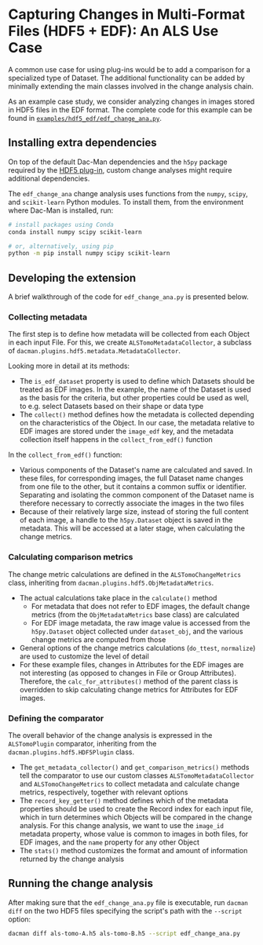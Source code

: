 # Capturing Changes in Multi-Format Files (HDF5 + EDF): An ALS Use Case

A common use case for using plug-ins would be to add a comparison for a specialized type of Dataset.
The additional functionality can be added by minimally extending the main classes involved in the change analysis chain.

As an example case study, we consider analyzing changes in images stored in HDF5 files in the EDF format.
The complete code for this example can be found in [`examples/hdf5_edf/edf_change_ana.py`](https://github.com/deduce-dev/dac-man/blob/master/examples/hdf5_edf/edf_change_ana.py).

## Installing extra dependencies

On top of the default Dac-Man dependencies and the `h5py` package required by the [HDF5 plug-in](../../plugins/hdf5), custom change analyses might require additional dependencies.

The `edf_change_ana` change analysis uses functions from the `numpy`, `scipy`, and `scikit-learn` Python modules.
To install them, from the environment where Dac-Man is installed, run:

```sh
# install packages using Conda
conda install numpy scipy scikit-learn

# or, alternatively, using pip
python -m pip install numpy scipy scikit-learn
```

## Developing the extension

A brief walkthrough of the code for `edf_change_ana.py` is presented below.

### Collecting metadata

The first step is to define how metadata will be collected from each Object in each input File.
For this, we create `ALSTomoMetadataCollector`, a subclass of `dacman.plugins.hdf5.metadata.MetadataCollector`.

Looking more in detail at its methods:

- The `is_edf_dataset` property is used to define which Datasets should be treated as EDF images.
  In the example, the name of the Dataset is used as the basis for the criteria, but other properties could be used as well, to e.g. select Datasets based on their shape or data type
- The `collect()` method defines how the metadata is collected depending on the characteristics of the Object.
  In our case, the metadata relative to EDF images are stored under the `image_edf` key, and the metadata collection itself happens in the `collect_from_edf()` function

In the `collect_from_edf()` function:

- Various components of the Dataset's name are calculated and saved.
  In these files, for corresponding images, the full Dataset name changes from one file to the other, but it contains a common suffix or identifier.
  Separating and isolating the common component of the Dataset name is therefore necessary to correctly associate the images in the two files
- Because of their relatively large size, instead of storing the full content of each image,
  a handle to the `h5py.Dataset` object is saved in the metadata.
  This will be accessed at a later stage, when calculating the change metrics.

### Calculating comparison metrics

The change metric calculations are defined in the `ALSTomoChangeMetrics` class, inheriting from `dacman.plugins.hdf5.ObjMetadataMetrics`.

- The actual calculations take place in the `calculate()` method
  - For metadata that does not refer to EDF images, the default change metrics (from the `ObjMetadataMetrics` base class) are calculated
  - For EDF image metadata, the raw image value is accessed from the `h5py.Dataset` object collected under `dataset_obj`, and the various change metrics are computed from those
- General options of the change metrics calculations (`do_ttest`, `normalize`) are used to customize the level of detail
- For these example files, changes in Attributes for the EDF images are not interesting (as opposed to changes in File or Group Attributes).
  Therefore, the `calc_for_attributes()` method of the parent class is overridden to skip calculating change metrics for Attributes for EDF images.

### Defining the comparator

The overall behavior of the change analysis is expressed in the `ALSTomoPlugin` comparator, inheriting from the `dacman.plugins.hdf5.HDF5Plugin` class.

- The `get_metadata_collector()` and `get_comparison_metrics()` methods tell the comparator to use our custom classes `ALSTomoMetadataCollector` and `ALSTomoChangeMetrics` to collect metadata and calculate change metrics, respectively, together with relevant options
- The `record_key_getter()` method defines which of the metadata properties should be used to create the Record index for each input file, which in turn determines which Objects will be compared in the change analysis. For this change analysis, we want to use the `image_id` metadata property, whose value is common to images in both files, for EDF images, and the `name` property for any other Object
- The `stats()` method customizes the format and amount of information returned by the change analysis

## Running the change analysis

After making sure that the `edf_change_ana.py` file is executable,
run `dacman diff` on the two HDF5 files specifying the script's path with the `--script` option:

```sh
dacman diff als-tomo-A.h5 als-tomo-B.h5 --script edf_change_ana.py
```
